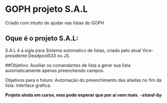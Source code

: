 # GOPH projeto S.A.L
 Criado com intuito de ajudar nas listas do GOPH



## Oque é o projeto S.A.L:
S.A.L é a sigla para Sistema automatico de listas, criado pelo atual Vice-presidente Deadpool533 ou JS.

##Objetivo:
Auxiliar os comandantes de lista a gerar sua lista automaticamente apenas preenchendo campos.

Objetivos para o futuro:
Automação do preenchimento das aliadas no fim da lista.
interface grafica.


**Projeto ainda em curso, mas pode esperar que por ai vem mais.**
**_-stand-by_**
